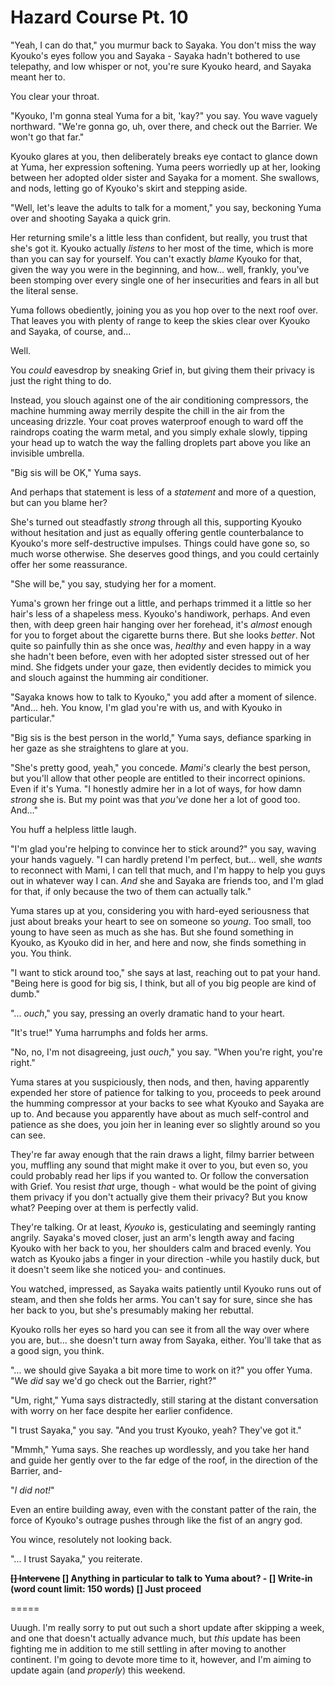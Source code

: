# Hazard Course Pt. 10

"Yeah, I can do that," you murmur back to Sayaka. You don't miss the way Kyouko's eyes follow you and Sayaka - Sayaka hadn't bothered to use telepathy, and low whisper or not, you're sure Kyouko heard, and Sayaka meant her to.

You clear your throat.

"Kyouko, I'm gonna steal Yuma for a bit, 'kay?" you say. You wave vaguely northward. "We're gonna go, uh, over there, and check out the Barrier. We won't go that far."

Kyouko glares at you, then deliberately breaks eye contact to glance down at Yuma, her expression softening. Yuma peers worriedly up at her, looking between her adopted older sister and Sayaka for a moment. She swallows, and nods, letting go of Kyouko's skirt and stepping aside.

"Well, let's leave the adults to talk for a moment," you say, beckoning Yuma over and shooting Sayaka a quick grin.

Her returning smile's a little less than confident, but really, you trust that she's got it. Kyouko actually *listens* to her most of the time, which is more than you can say for yourself. You can't exactly *blame* Kyouko for that, given the way you were in the beginning, and how\... well, frankly, you've been stomping over every single one of her insecurities and fears in all but the literal sense.

Yuma follows obediently, joining you as you hop over to the next roof over. That leaves you with plenty of range to keep the skies clear over Kyouko and Sayaka, of course, and...

Well.

You *could* eavesdrop by sneaking Grief in, but giving them their privacy is just the right thing to do.

Instead, you slouch against one of the air conditioning compressors, the machine humming away merrily despite the chill in the air from the unceasing drizzle. Your coat proves waterproof enough to ward off the raindrops coating the warm metal, and you simply exhale slowly, tipping your head up to watch the way the falling droplets part above you like an invisible umbrella.

"Big sis will be OK," Yuma says.

And perhaps that statement is less of a *statement* and more of a question, but can you blame her?

She's turned out steadfastly *strong* through all this, supporting Kyouko without hesitation and just as equally offering gentle counterbalance to Kyouko's more self-destructive impulses. Things could have gone so, so much worse otherwise. She deserves good things, and you could certainly offer her some reassurance.

"She will be," you say, studying her for a moment.

Yuma's grown her fringe out a little, and perhaps trimmed it a little so her hair's less of a shapeless mess. Kyouko's handiwork, perhaps. And even then, with deep green hair hanging over her forehead, it's *almost* enough for you to forget about the cigarette burns there. But she looks *better*. Not quite so painfully thin as she once was, *healthy* and even happy in a way she hadn't been before, even with her adopted sister stressed out of her mind. She fidgets under your gaze, then evidently decides to mimick you and slouch against the humming air conditioner.

"Sayaka knows how to talk to Kyouko," you add after a moment of silence. "And... heh. You know, I'm glad you're with us, and with Kyouko in particular."

"Big sis is the best person in the world," Yuma says, defiance sparking in her gaze as she straightens to glare at you.

"She's pretty good, yeah," you concede. *Mami's* clearly the best person, but you'll allow that other people are entitled to their incorrect opinions. Even if it's Yuma. "I honestly admire her in a lot of ways, for how damn *strong* she is. But my point was that *you've* done her a lot of good too. And..."

You huff a helpless little laugh.

"I'm glad you're helping to convince her to stick around?" you say, waving your hands vaguely. "I can hardly pretend I'm perfect, but... well, she *wants* to reconnect with Mami, I can tell that much, and I'm happy to help you guys out in whatever way I can. *And* she and Sayaka are friends too, and I'm glad for that, if only because the two of them can actually talk."

Yuma stares up at you, considering you with hard-eyed seriousness that just about breaks your heart to see on someone so *young*. Too small, too young to have seen as much as she has. But she found something in Kyouko, as Kyouko did in her, and here and now, she finds something in you. You think.

"I want to stick around too," she says at last, reaching out to pat your hand. "Being here is good for big sis, I think, but all of you big people are kind of dumb."

"... *ouch*," you say, pressing an overly dramatic hand to your heart.

"It's true!" Yuma harrumphs and folds her arms.

"No, no, I'm not disagreeing, just *ouch*," you say. "When you're right, you're right."

Yuma stares at you suspiciously, then nods, and then, having apparently expended her store of patience for talking to you, proceeds to peek around the humming compressor at your backs to see what Kyouko and Sayaka are up to. And because you apparently have about as much self-control and patience as she does, you join her in leaning ever so slightly around so you can see.

They're far away enough that the rain draws a light, filmy barrier between you, muffling any sound that might make it over to you, but even so, you could probably read her lips if you wanted to. Or follow the conversation with Grief. You resist *that* urge, though - what would be the point of giving them privacy if you don't actually give them their privacy? But you know what? Peeping over at them is perfectly valid.

They're talking. Or at least, *Kyouko* is, gesticulating and seemingly ranting angrily. Sayaka's moved closer, just an arm's length away and facing Kyouko with her back to you, her shoulders calm and braced evenly. You watch as Kyouko jabs a finger in your direction -while you hastily duck, but it doesn't seem like she noticed you- and continues.

You watched, impressed, as Sayaka waits patiently until Kyouko runs out of steam, and then she folds her arms. You can't say for sure, since she has her back to you, but she's presumably making her rebuttal.

Kyouko rolls her eyes so hard you can see it from all the way over where you are, but... she doesn't turn away from Sayaka, either. You'll take that as a good sign, you think.

"... we should give Sayaka a bit more time to work on it?" you offer Yuma. "We *did* say we'd go check out the Barrier, right?"

"Um, right," Yuma says distractedly, still staring at the distant conversation with worry on her face despite her earlier confidence.

"I trust Sayaka," you say. "And you trust Kyouko, yeah? They've got it."

"Mmmh," Yuma says. She reaches up wordlessly, and you take her hand and guide her gently over to the far edge of the roof, in the direction of the Barrier, and-

"*I did not!*"

Even an entire building away, even with the constant patter of the rain, the force of Kyouko's outrage pushes through like the fist of an angry god.

You wince, resolutely not looking back.

"... I trust Sayaka," you reiterate.

**~~\[] Intervene~~
\[] Anything in particular to talk to Yuma about?
\- \[] Write-in (word count limit: 150 words)
\[] Just proceed**

\=====​

Uuugh. I'm really sorry to put out such a short update after skipping a week, and one that doesn't actually advance much, but *this* update has been fighting me in addition to me still settling in after moving to another continent. I'm going to devote more time to it, however, and I'm aiming to update again (and *properly*) this weekend.
